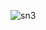 ![sn3](https://github.com/mathieuwillett/h24-v11_inspirations_willett/assets/143769896/0ff8dcdf-f3a5-4836-9fc4-0505282e6798)
